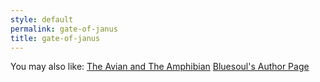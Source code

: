 ```yaml
---
style: default
permalink: gate-of-janus
title: gate-of-janus
---
```

You may also like:
[The Avian and The Amphibian](http://scp-wiki.net/the-avian-and-the-amphibian)
[Bluesoul's Author Page](http://scp-wiki.net/bluesoul-s-author-page)